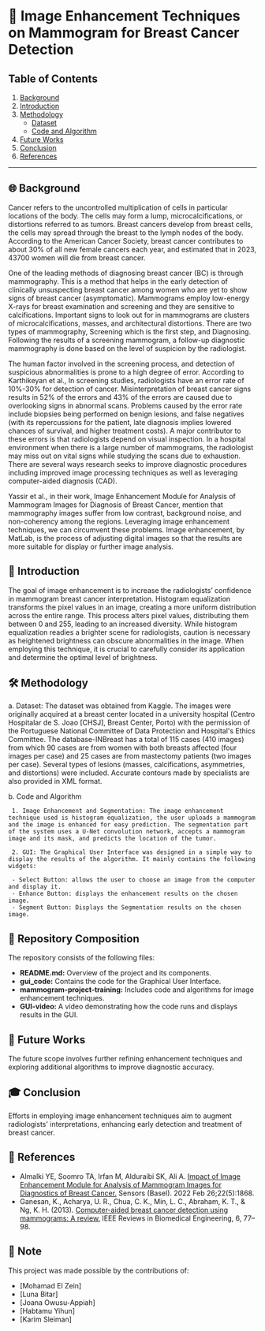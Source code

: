# 🌟 Image Enhancement Techniques on Mammogram for Breast Cancer Detection

## Table of Contents
1. [Background](#background)
2. [Introduction](#introduction)
3. [Methodology](#methodology)
    - [Dataset](#dataset)
    - [Code and Algorithm](#code-and-algorithm)
4. [Future Works](#future-works)
5. [Conclusion](#conclusion)
6. [References](#references)

---

## 🌐 Background
Cancer refers to the uncontrolled multiplication of cells in particular locations of the body. The cells may form  a lump, microcalcifications, or distortions referred to as tumors. Breast cancers develop from breast cells, the cells may spread through the breast to the lymph  nodes of the body. According to the American Cancer Society, breast cancer contributes to about 30% of all new female cancers each year, and estimated that in 2023, 43700 women will die from breast cancer. 

One of the leading methods of diagnosing breast cancer (BC) is through mammography. This is a method that helps in the early detection of clinically unsuspecting breast cancer among women who are yet to show  signs of breast cancer (asymptomatic). Mammograms employ low-energy X-rays for breast examination and screening and they are sensitive to calcifications. Important signs to look out for in mammograms are clusters of microcalcifications, masses, and architectural distortions. There are two types of mammography, Screening which is the first step, and Diagnosing. Following the results of a screening mammogram, a follow-up diagnostic mammography  is done based on the level of suspicion by the radiologist. 

The human factor involved in the screening process, and detection of suspicious abnormalities is prone to a high degree of error. According to Karthikeyan et al.,  In screening studies, radiologists have an error rate of 10%-30% for detection of cancer. Misinterpretation of breast cancer signs results in 52% of the errors and 43% of the errors are caused due to overlooking signs in abnormal scans. Problems caused by the error rate include biopsies being performed on benign lesions, and false negatives (with its repercussions for the patient, late diagnosis implies lowered chances of survival, and higher treatment costs). A major contributor to these errors is that radiologists depend on visual inspection. In a hospital environment when there is a large number of mammograms, the radiologist may miss out on vital signs while studying the scans due to exhaustion. There are several ways research seeks to improve diagnostic procedures including improved image processing techniques as well as leveraging computer-aided diagnosis (CAD).

Yassir et al., in their work, Image Enhancement Module for Analysis of Mammogram Images for Diagnosis of Breast Cancer, mention that mammography images suffer from low contrast, background noise, and non-coherency among the regions. Leveraging image enhancement techniques, we can circumvent these problems. Image enhancement, by MatLab, is the process of adjusting digital images so that the results are more suitable for display or further image analysis.

## 📝 Introduction
The goal of image enhancement is to increase the radiologists’ confidence in mammogram breast cancer interpretation. Histogram equalization transforms the pixel values in an image, creating a more uniform distribution across the entire range. This process alters pixel values, distributing them between 0 and 255, leading to an increased diversity. While histogram equalization readies a brighter scene for radiologists, caution is necessary as heightened brightness can obscure abnormalities in the image. When employing this technique, it is crucial to carefully consider its application and determine the optimal level of brightness.

## 🛠️ Methodology
a.	Dataset: The dataset was obtained from Kaggle. The images were originally acquired at a breast center located in a university hospital (Centro Hospitalar de S. Joao [CHSJ], Breast Center, Porto) with the permission of the Portuguese National Committee of Data Protection and Hospital's Ethics Committee. The database-INBreast has a total of 115 cases (410 images) from which 90 cases are from women with both breasts affected (four images per case) and 25 cases are from mastectomy patients (two images per case). Several types of lesions (masses, calcifications, asymmetries, and distortions) were included. Accurate contours made by specialists are also provided in XML format. 

b.	Code and Algorithm

     1. Image Enhancement and Segmentation: The image enhancement technique used is histogram equalization, the user uploads a mammogram and the image is enhanced for easy prediction. The segmentation part of the system uses a U-Net convolution network, accepts a mammogram image and its mask, and predicts the location of the tumor. 
     
     2. GUI: The Graphical User Interface was designed in a simple way to display the results of the algorithm. It mainly contains the following widgets:
     
     - Select Button: allows the user to choose an image from the computer and display it.
     - Enhance Button: displays the enhancement results on the chosen image.
     - Segment Button: Displays the Segmentation results on the chosen image.

## 📁 Repository Composition
The repository consists of the following files:
- **README.md:** Overview of the project and its components.
- **gui_code:** Contains the code for the Graphical User Interface.
- **mammogram-project-training:** Includes code and algorithms for image enhancement techniques.
- **GUI-video:** A video demonstrating how the code runs and displays results in the GUI.

## 🔮 Future Works
The future scope involves further refining enhancement techniques and exploring additional algorithms to improve diagnostic accuracy.

## 🎓 Conclusion
Efforts in employing image enhancement techniques aim to augment radiologists' interpretations, enhancing early detection and treatment of breast cancer.

## 🔖 References
- Almalki YE, Soomro TA, Irfan M, Alduraibi SK, Ali A. [Impact of Image Enhancement Module for Analysis of Mammogram Images for Diagnostics of Breast Cancer.](https://www.mdpi.com/1424-8220/22/5/1868) Sensors (Basel). 2022 Feb 26;22(5):1868.
- Ganesan, K., Acharya, U. R., Chua, C. K., Min, L. C., Abraham, K. T., & Ng, K. H. (2013). [Computer-aided breast cancer detection using mammograms: A review.](https://doi.org/10.1109/RBME.2012.2232289) IEEE Reviews in Biomedical Engineering, 6, 77–98.

## 📌 Note
This project was made possible by the contributions of:
- [Mohamad El Zein]
- [Luna Bitar]
- [Joana Owusu-Appiah]
- [Habtamu Yihun]
- [Karim Sleiman]
